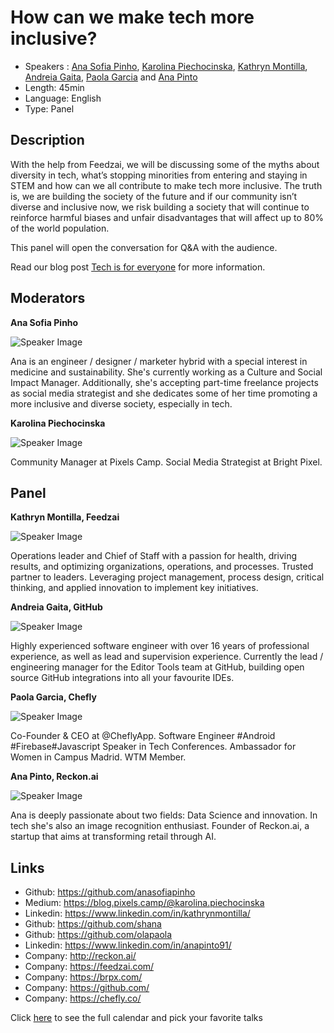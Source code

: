 How can we make tech more inclusive?
==========================

* Speakers   : [Ana Sofia Pinho](https://github.com/anasofiapinho), [Karolina Piechocinska](https://blog.pixels.camp/@karolina.piechocinska), [Kathryn Montilla](https://www.linkedin.com/in/kathrynmontilla/), [Andreia Gaita](https://github.com/shana), [Paola Garcia](https://github.com/olapaola) and [Ana Pinto](https://www.linkedin.com/in/anapinto91)
* Length: 45min
* Language: English
* Type: Panel

Description
-----------

With the help from Feedzai, we will be discussing some of the myths about diversity in tech, what’s stopping minorities from entering and staying in STEM and how can we all contribute to make tech more inclusive. The truth is, we are building the society of the future and if our community isn’t diverse and inclusive now, we risk building a society that will continue to reinforce harmful biases and unfair disadvantages that will affect up to 80% of the world population.

This panel will open the conversation for Q&A with the audience.

Read our blog post [Tech is for everyone][2] for more information.

Moderators
-----

**Ana Sofia Pinho**

![Speaker Image](https://avatars3.githubusercontent.com/u/3285560?v=4&s=400)

Ana is an engineer / designer / marketer hybrid with a special interest in medicine and sustainability. She's currently working as a Culture and Social Impact Manager. Additionally, she's accepting part-time freelance projects as social media strategist and she dedicates some of her time promoting a more inclusive and diverse society, especially in tech.

**Karolina Piechocinska**

![Speaker Image](https://github.com/PixelsCamp/talks/blob/master/img/karolina.jpg?raw=true)

Community Manager at Pixels Camp. Social Media Strategist at Bright Pixel.

Panel
-----

**Kathryn Montilla, Feedzai**

![Speaker Image](https://media.licdn.com/mpr/mpr/shrinknp_400_400/p/2/005/051/2c4/340b29c.jpg)

Operations leader and Chief of Staff with a passion for health, driving results, and optimizing organizations, operations, and processes. Trusted partner to leaders. Leveraging project management, process design, critical thinking, and applied innovation to implement key initiatives.

**Andreia Gaita, GitHub**

![Speaker Image](https://avatars2.githubusercontent.com/u/310137?v=4&s=460)

Highly experienced software engineer with over 16 years of professional experience, as well as lead and supervision experience. Currently the lead / engineering manager for the Editor Tools team at GitHub, building open source GitHub integrations into all your favourite IDEs.

**Paola Garcia, Chefly**

![Speaker Image](https://avatars1.githubusercontent.com/u/4752189?v=4&s=460)

Co-Founder & CEO at @CheflyApp. Software Engineer #Android #Firebase#Javascript Speaker in Tech Conferences. Ambassador for Women in Campus Madrid. WTM Member.

**Ana Pinto, Reckon.ai**

![Speaker Image](https://media.licdn.com/mpr/mpr/shrinknp_400_400/AAEAAQAAAAAAAAqoAAAAJDBjYmM1ZmMxLTVlOTAtNGU3OS1iYTgzLWMyY2Y0NjhiMjNmMg.jpg)

Ana is deeply passionate about two fields: Data Science and innovation. In tech she's also an image recognition enthusiast. Founder of Reckon.ai, a startup that aims at transforming retail through AI.

Links
-----

* Github: https://github.com/anasofiapinho
* Medium: https://blog.pixels.camp/@karolina.piechocinska
* Linkedin: https://www.linkedin.com/in/kathrynmontilla/
* Github: https://github.com/shana
* Github: https://github.com/olapaola
* Linkedin: https://www.linkedin.com/in/anapinto91/
* Company: http://reckon.ai/
* Company: https://feedzai.com/
* Company: https://brpx.com/
* Company: https://github.com/
* Company: https://chefly.co/

Click [here][1] to see the full calendar and pick your favorite talks

[1]: https://pixels.camp/schedule/
[2]: https://blog.pixels.camp/tech-is-for-everyone-825cedabdfeb
